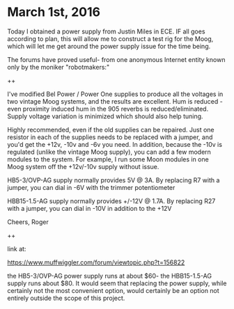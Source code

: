 # March 1st, 2016

Today I obtained a power supply from Justin Miles in ECE. IF all goes 
according to plan, this will allow me to construct a test rig for the
Moog, which will let me get around the power supply issue for the time 
being. 

The forums have proved useful- from one anonymous Internet entity known 
only by the moniker "robotmakers:"

++

I've modified Bel Power / Power One supplies to produce all the voltages in two vintage Moog systems, and the results are excellent. Hum is reduced - even proximity induced hum in the 905 reverbs is reduced/eliminated. Supply voltage variation is minimized which should also help tuning. 

Highly recommended, even if the old supplies can be repaired. Just one resistor in each of the supplies needs to be replaced with a jumper, and you'd get the +12v, -10v and -6v you need. In addition, because the -10v is regulated (unlike the vintage Moog supply), you can add a few modern modules to the system. For example, I run some Moon modules in one Moog system off the +12v/-10v supply without issue. 

HB5-3/OVP-AG supply normally provides 5V @ 3A. By replacing R7 with a jumper, you can dial in -6V with the trimmer potentiometer 

HBB15-1.5-AG supply normally provides +/-12V @ 1.7A. By replacing R27 with a jumper, you can dial in -10V in addition to the +12V 

Cheers, 
Roger

++

link at: 

https://www.muffwiggler.com/forum/viewtopic.php?t=156822

the HB5-3/OVP-AG power supply runs at about $60- the HBB15-1.5-AG supply runs about $80. 
It would seem that replacing the power supply, while certainly not the most convenient 
option, would certainly be an option not entirely outside the scope of this project. 
